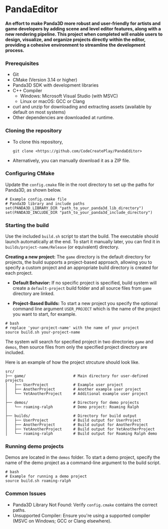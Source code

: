 # PandaEditor
**An effort to make Panda3D more robust and user-friendly for artists and game developers by adding scene and level editor features, along with a new rendering pipeline. This project when completed will enable users to design, visualize, and organize projects directly within the editor, providing a cohesive environment to streamline the development process.**

### Prerequisites
- Git
- CMake (Version 3.14 or higher)
- Panda3D SDK with development libraries
- C++ Compiler
   - Windows: Microsoft Visual Studio (with MSVC)
   - Linux or macOS: GCC or Clang
- curl and unzip for downloading and extracting assets (available by default on most systems)
- Other dependencies are downloaded at runtime.

### Cloning the repository

- To clone this repository,

	```
	git clone <https://github.com/CodeCreatePlay/PandaEditor>
	```

- Alternatively, you can manually download it as a ZIP file.

### Configuring CMake
Update the `config.cmake` file in the root directory to set up the paths for Panda3D, as shown below.

```
# Example config.cmake file
# Panda3D library and include paths
set(PANDA3D_LIBRARY_DIR "path_to_your_panda3d_lib_directory")
set(PANDA3D_INCLUDE_DIR "path_to_your_panda3d_include_directory")
```

### Starting the build
Use the included `build.sh` script to start the build. The executable should launch automatically at the end. To start it manually later, you can find it in `builds/project-name/Release` (or equivalent) directory. 
 
**Creating a new project:** The `game` directory is the default directory for projects, the build supports a project-based approach, allowing you to specify a custom project and an appropriate build directory is created for each project.

- **Default Behavior:** If no specific project is specified, build system will create a `default-project` build folder and all source files from `game` directory are linked.

- **Project-Based Builds:** To start a new project you specify the optional command line argument `USER_PROJECT` which is the name of the project you want to start, for example.

```
# bash
# replace 'your-project-name' with the name of your project
source build.sh your-project-name
```

The system will search for specified project in two directories `game` and `demos`, then source files from only the specified project directory are included.

Here is an example of how the project strcuture should look like.

```
src/
├── game/                     # Main directory for user-defined projects
│   ├── UserProject           # Example user project
│   ├── AnotherProject        # Another example user project
│   └── YetAnotherProject     # Additional example user project
│
├── demos/                    # Directory for demo projects
│   └── roaming-ralph         # Demo project: Roaming Ralph
│
├── builds/                   # Directory for build output
│   ├── UserProject           # Build output for UserProject
│   ├── AnotherProject        # Build output for AnotherProject
│   ├── YetAnotherProject     # Build output for YetAnotherProject
│   └── roaming-ralph         # Build output for Roaming Ralph demo

```

### Running demo projects
Demos are located in the `demos` folder. To start a demo project, specify the name of the demo project as a command-line argument to the build script.

```
# bash
# Example for running a demo project
source build.sh roaming-ralph
```

### Common Issues
- Panda3D Library Not Found: Verify `config.cmake` contains the correct paths.
- Unsupported Compiler: Ensure you're using a supported compiler (MSVC on Windows; GCC or Clang elsewhere).